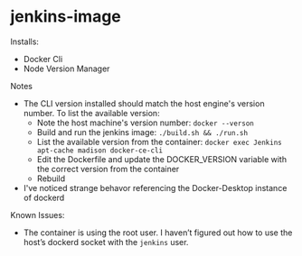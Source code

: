 # jenkins-image

Installs:
 * Docker Cli
 * Node Version Manager


Notes
 - The CLI version installed should match the host engine's version number. To list the available version:
   - Note the host machine's version number: `docker --verson`
   - Build and run the jenkins image: `./build.sh && ./run.sh`
   - List the available version from the container: `docker exec Jenkins apt-cache madison docker-ce-cli`
   - Edit the Dockerfile and update the DOCKER_VERSION variable with the correct version from the container
   - Rebuild
 - I've noticed strange behavor referencing the Docker-Desktop instance of dockerd

Known Issues:
 - The container is using the root user. I haven’t figured out how to use the host’s dockerd socket with the `jenkins` user.

